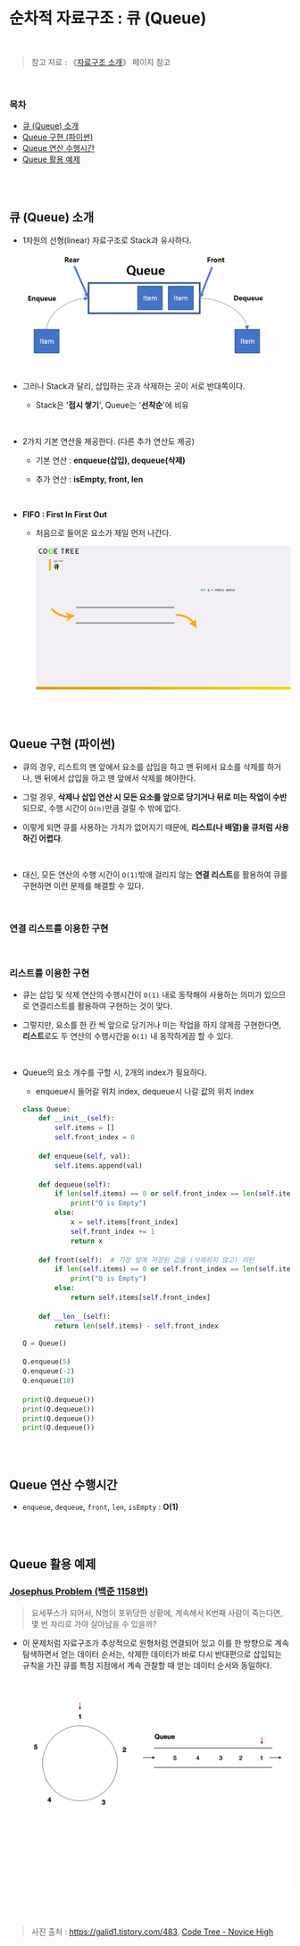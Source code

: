 # 순차적 자료구조 : 큐 (Queue)

<br/>

> 참고 자료 : 《<a href="https://github.com/SangYoonLee1231/TIL/blob/main/DataStructure/data_structure_introduction.md">자료구조 소개</a>》 페이지 참고

<br/>

### 목차

- <a href="">큐 (Queue) 소개</a>
- <a href="">Queue 구현 (파이썬)</a>
- <a href="">Queue 연산 수행시간</a>
- <a href="">Queue 활용 예제</a>

<br/><br/>

## 큐 (Queue) 소개

- 1차원의 선형(linear) 자료구조로 Stack과 유사하다.

  <img src="img/queue1.png">

<br/>

- 그러나 Stack과 달리, 삽입하는 곳과 삭제하는 곳이 서로 반대쪽이다.

  - Stack은 '<strong>접시 쌓기</strong>', Queue는 '<strong>선착순</strong>'에 비유

<br/>

- 2가지 기본 연산을 제공한다. (다른 추가 연산도 제공)

  - 기본 연산 : <strong>enqueue(삽입), dequeue(삭제)</strong>

  - 추가 연산 : <strong>isEmpty, front, len</strong>

<br/>

- <strong>FIFO : First In First Out</strong>

  - 처음으로 들어온 요소가 제일 먼저 나간다.

    <img src="img/queue.gif">

<br/><br/>

## Queue 구현 (파이썬)

- 큐의 경우, 리스트의 맨 앞에서 요소를 삽입을 하고 맨 뒤에서 요소를 삭제를 하거나, 맨 뒤에서 삽입을 하고 맨 앞에서 삭제를 해야한다.

- 그럴 경우, <strong>삭제나 삽입 연산 시 모든 요소를 앞으로 당기거나 뒤로 미는 작업이 수반</strong>되므로, 수행 시간이 <code>O(n)</code>만큼 걸릴 수 밖에 없다.

- 이렇게 되면 큐를 사용하는 가치가 없어지기 때문에, <strong>리스트(나 배열)을 큐처럼 사용하긴 어렵다</strong>.

<br/>

- 대신, 모든 연산의 수행 시간이 <code>O(1)</code>밖애 걸리지 않는 <strong>연결 리스트</strong>를 활용하여 큐를 구현하면 이런 문제를 해결할 수 있다.

<br/>

### 연결 리스트를 이용한 구현

<br/>

### 리스트를 이용한 구현

- 큐는 삽입 및 삭제 연산의 수행시간이 <code>O(1)</code> 내로 동작해야 사용하는 의미가 있으므로 연결리스트를 활용하여 구현하는 것이 맞다.

- 그렇지만, 요소를 한 칸 씩 앞으로 당기거나 미는 작업을 하지 않게끔 구현한다면, <strong>리스트</strong>로도 두 연산의 수행시간을 <code>O(1)</code> 내 동작하게끔 할 수 있다.

<br/>

- Queue의 요소 개수를 구할 시, 2개의 index가 필요하다.

  - enqueue시 들어갈 위치 index, dequeue시 나갈 값의 위치 index

  ```python
  class Queue:
      def __init__(self):
          self.items = []
          self.front_index = 0

      def enqueue(self, val):
          self.items.append(val)

      def dequeue(self):
          if len(self.items) == 0 or self.front_index == len(self.items):
              print("Q is Empty")
          else:
              x = self.items[front_index]
              self.front_index += 1
              return x

      def front(self):  # 가장 앞에 저장된 값을 (삭제하지 않고) 리턴
          if len(self.items) == 0 or self.front_index == len(self.items):
              print("Q is Empty")
          else:
              return self.items[self.front_index]

      def __len__(self):
          return len(self.items) - self.front_index

  ```

  ```python
  Q = Queue()

  Q.enqueue(5)
  Q.enqueue(-2)
  Q.enqueue(10)

  print(Q.dequeue())
  print(Q.dequeue())
  print(Q.dequeue())
  print(Q.dequeue())
  ```

<br/><br/>

## Queue 연산 수행시간

- <code>enqueue</code>, <code>dequeue</code>, <code>front</code>, <code>len</code>, <code>isEmpty</code> : <strong>O(1)</strong>

<br/><br/>

## Queue 활용 예제

### <a href="https://www.acmicpc.net/problem/1158" target="_blank">Josephus Problem (백준 1158번)</a>

> 요세푸스가 되어서, N명이 포위당한 상황에, 계속해서 K번째 사람이 죽는다면, 몇 번 자리로 가야 살아남을 수 있을까?

- 이 문제처럼 자료구조가 추상적으로 원형처럼 연결되어 있고 이를 한 방향으로 계속 탐색하면서 얻는 데이터 순서는, 삭제한 데이터가 바로 다시 반대편으로 삽입되는 규칙을 가진 큐를 특점 지점에서 계속 관찰할 때 얻는 데이터 순서와 동일하다.

<img src="img/queue1.gif">

<br/><br/>

> 사진 출처 : https://galid1.tistory.com/483, <a href="https://www.codetree.ai/missions">Code Tree - Novice High</a>

